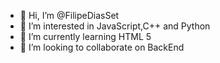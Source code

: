 - 👋 Hi, I’m @FilipeDiasSet
- 👀 I’m interested in JavaScript,C++ and Python
- 🌱 I’m currently learning HTML 5
- 💞️ I’m looking to collaborate on BackEnd

<!---
FilipeDiasSet/FilipeDiasSet is a ✨ special ✨ repository because its `README.md` (this file) appears on your GitHub profile.
You can click the Preview link to take a look at your changes.
--->
